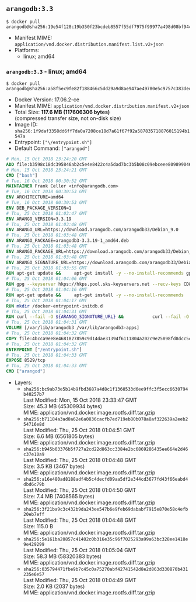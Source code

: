 ## `arangodb:3.3`

```console
$ docker pull arangodb@sha256:19e54f128c19b350f23bcdeb8557f55df7975f99977a498d08bf9447cc62c54f
```

-	Manifest MIME: `application/vnd.docker.distribution.manifest.list.v2+json`
-	Platforms:
	-	linux; amd64

### `arangodb:3.3` - linux; amd64

```console
$ docker pull arangodb@sha256:a58f5ec9fe82f188466c5dd29a9d8ae947ae49780e5c9757c383deddd28853be
```

-	Docker Version: 17.06.2-ce
-	Manifest MIME: `application/vnd.docker.distribution.manifest.v2+json`
-	Total Size: **117.6 MB (117606306 bytes)**  
	(compressed transfer size, not on-disk size)
-	Image ID: `sha256:1f9daf3358dd6ff7da0a7208ce18d7a61f67f92a587835718876015194b1547a`
-	Entrypoint: `["\/entrypoint.sh"]`
-	Default Command: `["arangod"]`

```dockerfile
# Mon, 15 Oct 2018 23:24:20 GMT
ADD file:b3598c18dc395846ab2c5e4e8422c4a5dad7bc3b5b08c09ebceee80989904641 in / 
# Mon, 15 Oct 2018 23:24:21 GMT
CMD ["bash"]
# Tue, 16 Oct 2018 00:30:52 GMT
MAINTAINER Frank Celler <info@arangodb.com>
# Tue, 16 Oct 2018 00:30:53 GMT
ENV ARCHITECTURE=amd64
# Tue, 16 Oct 2018 00:30:53 GMT
ENV DEB_PACKAGE_VERSION=1
# Thu, 25 Oct 2018 01:03:47 GMT
ENV ARANGO_VERSION=3.3.19
# Thu, 25 Oct 2018 01:03:48 GMT
ENV ARANGO_URL=https://download.arangodb.com/arangodb33/Debian_9.0
# Thu, 25 Oct 2018 01:03:48 GMT
ENV ARANGO_PACKAGE=arangodb3-3.3.19-1_amd64.deb
# Thu, 25 Oct 2018 01:03:48 GMT
ENV ARANGO_PACKAGE_URL=https://download.arangodb.com/arangodb33/Debian_9.0/amd64/arangodb3-3.3.19-1_amd64.deb
# Thu, 25 Oct 2018 01:03:48 GMT
ENV ARANGO_SIGNATURE_URL=https://download.arangodb.com/arangodb33/Debian_9.0/amd64/arangodb3-3.3.19-1_amd64.deb.asc
# Thu, 25 Oct 2018 01:03:55 GMT
RUN apt-get update &&     apt-get install -y --no-install-recommends gpg dirmngr     &&     rm -rf /var/lib/apt/lists/*
# Thu, 25 Oct 2018 01:04:06 GMT
RUN gpg --keyserver hkps://hkps.pool.sks-keyservers.net --recv-keys CD8CB0F1E0AD5B52E93F41E7EA93F5E56E751E9B
# Thu, 25 Oct 2018 01:04:16 GMT
RUN apt-get update &&     apt-get install -y --no-install-recommends         libjemalloc1         ca-certificates         pwgen         curl         numactl     &&     rm -rf /var/lib/apt/lists/*
# Thu, 25 Oct 2018 01:04:17 GMT
RUN mkdir /docker-entrypoint-initdb.d
# Thu, 25 Oct 2018 01:04:31 GMT
RUN curl --fail -O ${ARANGO_SIGNATURE_URL} &&           curl --fail -O ${ARANGO_PACKAGE_URL} &&             gpg --verify ${ARANGO_PACKAGE}.asc &&     (echo arangodb3 arangodb3/password password test | debconf-set-selections) &&     (echo arangodb3 arangodb3/password_again password test | debconf-set-selections) &&     DEBIAN_FRONTEND="noninteractive" dpkg -i ${ARANGO_PACKAGE} &&     rm -rf /var/lib/arangodb3/* &&     sed -ri         -e 's!127\.0\.0\.1!0.0.0.0!g'         -e 's!^(file\s*=).*!\1 -!'         -e 's!^\s*uid\s*=.*!!'         /etc/arangodb3/arangod.conf     && chgrp 0 /var/lib/arangodb3 /var/lib/arangodb3-apps     && chmod 775 /var/lib/arangodb3 /var/lib/arangodb3-apps     &&     rm -f ${ARANGO_PACKAGE}*
# Thu, 25 Oct 2018 01:04:31 GMT
VOLUME [/var/lib/arangodb3 /var/lib/arangodb3-apps]
# Thu, 25 Oct 2018 01:04:32 GMT
COPY file:4bcca9ee8e4681827859c9d14dae31394f6111804a202c9e25898fd8dcc5c8d4 in /entrypoint.sh 
# Thu, 25 Oct 2018 01:04:32 GMT
ENTRYPOINT ["/entrypoint.sh"]
# Thu, 25 Oct 2018 01:04:33 GMT
EXPOSE 8529/tcp
# Thu, 25 Oct 2018 01:04:33 GMT
CMD ["arangod"]
```

-	Layers:
	-	`sha256:bc9ab73e5b14b9fbd3687a4d8c1f1360533d6ee9ffc3f5ecc6630794b40257b7`  
		Last Modified: Mon, 15 Oct 2018 23:33:47 GMT  
		Size: 45.3 MB (45309934 bytes)  
		MIME: application/vnd.docker.image.rootfs.diff.tar.gzip
	-	`sha256:b71184a3ad0a62e6a0836cacfb7ed719eb80b078a8af322639a2eeb254716e8d`  
		Last Modified: Thu, 25 Oct 2018 01:04:51 GMT  
		Size: 6.6 MB (6561805 bytes)  
		MIME: application/vnd.docker.image.rootfs.diff.tar.gzip
	-	`sha256:b945b03376b5f727a2cd22d863cc3384e2bc6869286435ee664e2d46c37e10a9`  
		Last Modified: Thu, 25 Oct 2018 01:04:48 GMT  
		Size: 3.5 KB (3467 bytes)  
		MIME: application/vnd.docker.image.rootfs.diff.tar.gzip
	-	`sha256:a16e480ad8188adf4b5c4decfd09aa5df2e344cd3677fd43f66eabd4dbd6c79b`  
		Last Modified: Thu, 25 Oct 2018 01:04:50 GMT  
		Size: 7.4 MB (7408565 bytes)  
		MIME: application/vnd.docker.image.rootfs.diff.tar.gzip
	-	`sha256:3f21ba9c3c432b9da243ee547b6e9feb69dababf7915e870e58c4efb20eb7eff`  
		Last Modified: Thu, 25 Oct 2018 01:04:48 GMT  
		Size: 115.0 B  
		MIME: application/vnd.docker.image.rootfs.diff.tar.gzip
	-	`sha256:5e161ba20857c41402c0b316e35c96f7025293a99a63bc328ee1418e9e429299`  
		Last Modified: Thu, 25 Oct 2018 01:05:04 GMT  
		Size: 58.3 MB (58320383 bytes)  
		MIME: application/vnd.docker.image.rootfs.diff.tar.gzip
	-	`sha256:035794471fbe9b7c45c0a75270abf42741542d8e2d863d330870b431235e6e57`  
		Last Modified: Thu, 25 Oct 2018 01:04:49 GMT  
		Size: 2.0 KB (2037 bytes)  
		MIME: application/vnd.docker.image.rootfs.diff.tar.gzip
